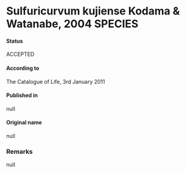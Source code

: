 # Sulfuricurvum kujiense Kodama & Watanabe, 2004 SPECIES

#### Status
ACCEPTED

#### According to
The Catalogue of Life, 3rd January 2011

#### Published in
null

#### Original name
null

### Remarks
null